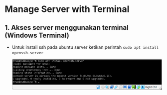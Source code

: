 # Manage Server with Terminal


## 1. Akses server menggunakan terminal (Windows Terminal)


- Untuk install ssh pada ubuntu server ketikan perintah ``` sudo apt install openssh-server ```


  ![alt text](https://github.com/mochamadrere/devops23-dumbways-mochamadrere/blob/main/Pict/sudo%20apt%20install%20openssh-server.png)

